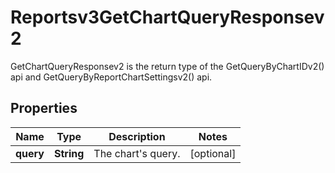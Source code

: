 

# Reportsv3GetChartQueryResponsev2

GetChartQueryResponsev2 is the return type of the GetQueryByChartIDv2() api and GetQueryByReportChartSettingsv2() api.

## Properties

| Name | Type | Description | Notes |
|------------ | ------------- | ------------- | -------------|
|**query** | **String** | The chart&#39;s query. |  [optional] |



